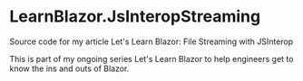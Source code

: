 # LearnBlazor.JsInteropStreaming

Source code for my article Let's Learn Blazor: File Streaming with JSInterop

This is part of my ongoing series Let's Learn Blazor to help engineers get to know the ins and outs of Blazor.
